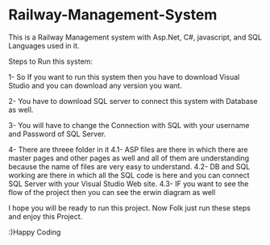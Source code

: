 # Railway-Management-System

This is a Railway Management system with Asp.Net, C#, javascript, and SQL Languages used in it. 

Steps to Run this system:

1- So If you want to run this system then you have to download Visual Studio and you can
download any version you want.

2- You have to download SQL server to connect this system with Database as well.

3- You will have to change the Connection with SQL with your username and Password of SQL Server.

4- There are threee folder in it
   4.1- ASP files are there in which there are master pages and other pages as well and all of them are understanding
          because the name of files are very easy to understand.
   4.2- DB and SQL working are there in which all the SQL code is here and you can connect SQL Server with your 
          Visual Studio Web site.
   4.3- IF you want to see the flow of the project then you can see the erwin diagram as well
   
   
   
   
I hope you will be ready to run this project. 
Now Folk just run these steps and enjoy this Project.


:)Happy Coding
   
